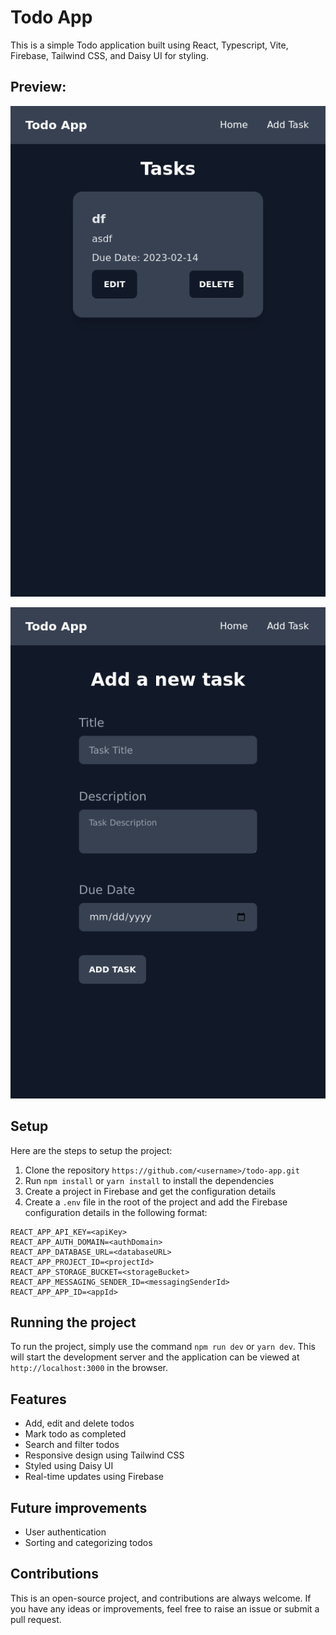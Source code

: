 # Todo App

This is a simple Todo application built using React, Typescript, Vite, Firebase, Tailwind CSS, and Daisy UI for styling.

## Preview:

![1675248261509](image/README/1675248261509.png)

![1675248280595](image/README/1675248280595.png)

## Setup

Here are the steps to setup the project:

1. Clone the repository `https://github.com/<username>/todo-app.git`
2. Run `npm install` or `yarn install` to install the dependencies
3. Create a project in Firebase and get the configuration details
4. Create a `.env` file in the root of the project and add the Firebase configuration details in the following format:

```
REACT_APP_API_KEY=<apiKey>
REACT_APP_AUTH_DOMAIN=<authDomain>
REACT_APP_DATABASE_URL=<databaseURL>
REACT_APP_PROJECT_ID=<projectId>
REACT_APP_STORAGE_BUCKET=<storageBucket>
REACT_APP_MESSAGING_SENDER_ID=<messagingSenderId>
REACT_APP_APP_ID=<appId>
```

## Running the project

To run the project, simply use the command `npm run dev` or `yarn dev`. This will start the development server and the application can be viewed at `http://localhost:3000` in the browser.

## Features

- Add, edit and delete todos
- Mark todo as completed
- Search and filter todos
- Responsive design using Tailwind CSS
- Styled using Daisy UI
- Real-time updates using Firebase

## Future improvements

- User authentication
- Sorting and categorizing todos

## Contributions

This is an open-source project, and contributions are always welcome. If you have any ideas or improvements, feel free to raise an issue or submit a pull request.
